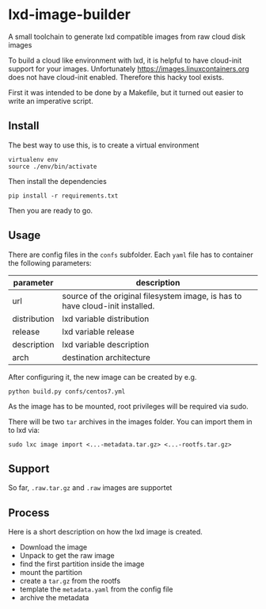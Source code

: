 # lxd-image-builder
A small toolchain to generate lxd compatible images from raw cloud disk images

To build a cloud like environment with lxd, it is helpful to have cloud-init support for your images.
Unfortunately https://images.linuxcontainers.org does not have cloud-init enabled. Therefore this hacky tool exists.

First it was intended to be done by a Makefile, but it turned out easier to write an imperative script.

## Install

The best way to use this, is to create a virtual environment

    virtualenv env
    source ./env/bin/activate

Then install the dependencies

    pip install -r requirements.txt

Then you are ready to go.

## Usage

There are config files in the `confs` subfolder. Each `yaml` file has to container the following parameters:

| parameter | description |
|------|----|
|url | source of the original filesystem image, is has to have cloud-init installed. |
|distribution| lxd variable distribution |
| release | lxd variable release |
| description | lxd variable description |
| arch | destination architecture |

After configuring it, the new image can be created by e.g.

    python build.py confs/centos7.yml

As the image has to be mounted, root privileges will be required via sudo.

There will be two `tar` archives in the images folder. You can import them in to lxd via:

    sudo lxc image import <...-metadata.tar.gz> <...-rootfs.tar.gz>

## Support

So far, `.raw.tar.gz` and `.raw` images are supportet

## Process

Here is a short description on how the lxd image is created.

- Download the image
- Unpack to get the raw image
- find the first partition inside the image
- mount the partition
- create a `tar.gz` from the rootfs
- template the `metadata.yaml` from the config file
- archive the metadata
